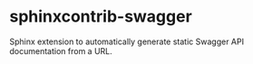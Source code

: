 # sphinxcontrib-swagger
Sphinx extension to automatically generate static Swagger API documentation from a URL.
